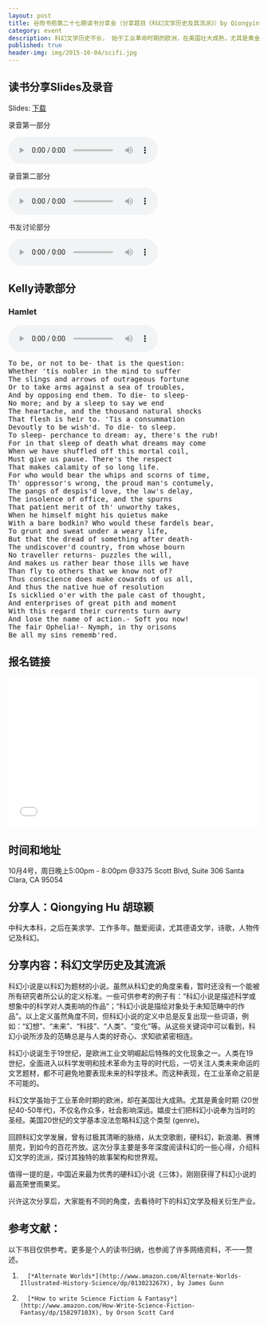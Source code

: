 ```yaml
---
layout: post
title: 谷雨书苑第二十七期读书分享会（分享题目《科幻文学历史及其流派》）by Qiongying Hu
category: event
description: 科幻文学历史不长， 始于工业革命时期的欧洲，在美国壮大成熟，尤其是黄金时期 (20世纪40-50年代)，不仅名作众多，社会影响深远。嬉皮士们把科幻小说奉为当时的圣经。
published: true
header-img: img/2015-10-04/scifi.jpg
---
```


## 读书分享Slides及录音

Slides: [下载]({{site.www-data-url}}/slides/2015-10-04-science-fictions.pdf)

录音第一部分

<audio controls="controls">
   <source src="{{site.www-data-url}}/audio/2015-10-04-qiongying-hu-part1.mp3" type="audio/mpeg">
 Your browser does not support the audio element.
</audio>

录音第二部分

<audio controls="controls">
   <source src="{{site.www-data-url}}/audio/2015-10-04-qiongying-hu-part2.mp3" type="audio/mpeg">
 Your browser does not support the audio element.
</audio>

书友讨论部分

<audio controls="controls">
   <source src="{{site.www-data-url}}/audio/2015-10-04-discussion.mp3" type="audio/mpeg">
 Your browser does not support the audio element.
</audio>

## Kelly诗歌部分

### Hamlet
<audio controls="controls">
   <source src="{{site.www-data-url}}/audio/2015-10-04-kelly-poem.mp3" type="audio/mpeg">
 Your browser does not support the audio element.
</audio>

<pre>
To be, or not to be- that is the question:
Whether 'tis nobler in the mind to suffer
The slings and arrows of outrageous fortune
Or to take arms against a sea of troubles,
And by opposing end them. To die- to sleep-
No more; and by a sleep to say we end
The heartache, and the thousand natural shocks
That flesh is heir to. 'Tis a consummation
Devoutly to be wish'd. To die- to sleep.
To sleep- perchance to dream: ay, there's the rub!
For in that sleep of death what dreams may come
When we have shuffled off this mortal coil,
Must give us pause. There's the respect
That makes calamity of so long life.
For who would bear the whips and scorns of time,
Th' oppressor's wrong, the proud man's contumely,
The pangs of despis'd love, the law's delay,
The insolence of office, and the spurns
That patient merit of th' unworthy takes,
When he himself might his quietus make
With a bare bodkin? Who would these fardels bear,
To grunt and sweat under a weary life,
But that the dread of something after death-
The undiscover'd country, from whose bourn
No traveller returns- puzzles the will,
And makes us rather bear those ills we have
Than fly to others that we know not of?
Thus conscience does make cowards of us all,
And thus the native hue of resolution
Is sicklied o'er with the pale cast of thought,
And enterprises of great pith and moment
With this regard their currents turn awry
And lose the name of action.- Soft you now!
The fair Ophelia!- Nymph, in thy orisons
Be all my sins rememb'red.
</pre>

## 报名链接

<div style="width:100%; text-align:left;" ><iframe  src="//eventbrite.com/tickets-external?eid=18857627672&ref=etckt" frameborder="0" height="300" width="100%" vspace="0" hspace="0" marginheight="5" marginwidth="5" scrolling="auto" allowtransparency="true"></iframe></div>

## 时间和地址
10月4号，周日晚上5:00pm - 8:00pm
@3375 Scott Blvd, Suite 306
Santa Clara, CA 95054

## 分享人：Qiongying Hu 胡琼颖
中科大本科，之后在美求学、工作多年。酷爱阅读，尤其德语文学，诗歌，人物传记及科幻。

## 分享内容：科幻文学历史及其流派

科幻小说是以科幻为题材的小说。虽然从科幻史的角度来看，暂时还没有一个能被所有研究者所公认的定义标准。一些可供参考的例子有：“科幻小说是描述科学或想象中的科学对人类影响的作品”；“科幻小说是描绘对象处于未知范畴中的作品”。以上定义虽然角度不同，但科幻小说的定义中总是反复出现一些词语，例如：“幻想”、“未来”、“科技”、“人类”、“变化”等。从这些关键词中可以看到，科幻小说所涉及的范畴总是与人类的好奇心、求知欲紧密相连。

科幻小说诞生于19世纪，是欧洲工业文明崛起后特殊的文化现象之一。人类在19世纪，全面进入以科学发明和技术革命为主导的时代后，一切关注人类未来命运的文艺题材，都不可避免地要表现未来的科学技术。而这种表现，在工业革命之前是不可能的。

科幻文学虽始于工业革命时期的欧洲，却在美国壮大成熟。尤其是黄金时期 (20世纪40-50年代)，不仅名作众多，社会影响深远。嬉皮士们把科幻小说奉为当时的圣经。美国20世纪的文学基本没法忽略科幻这个类型 (genre)。

回顾科幻文学发展，曾有过极其清晰的脉络，从太空歌剧，硬科幻，新浪潮、赛博朋克，到如今的百花齐放。这次分享主要是多年深度阅读科幻的一些心得，介绍科幻文学的流派，探讨其独特的故事架构和世界观。

值得一提的是，中国近来最为优秀的硬科幻小说《三体》，刚刚获得了科幻小说的最高荣誉雨果奖。

兴许这次分享后，大家能有不同的角度，去看待时下的科幻文学及相关衍生产业。

## 参考文献：
以下书目仅供参考。更多是个人的读书归纳，也参阅了许多网络资料，不一一赘述。

1.       [*Alternate Worlds*](http://www.amazon.com/Alternate-Worlds-Illustrated-History-Science/dp/013023267X), by James Gunn

2.       [*How to write Science Fiction & Fantasy*](http://www.amazon.com/How-Write-Science-Fiction-Fantasy/dp/158297103X), by Orson Scott Card
